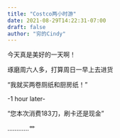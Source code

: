 ```yaml
---
title: "Costco两小时游"
date: 2021-08-29T14:22:31-07:00
draft: false
author: "穷的Cindy"
---
```


今天真是美好的一天啊！

琢磨周六人多，打算周日一早上去进货

“我就买两卷厕纸和厨房纸！”

-1 hour later-

“您本次消费183刀，刷卡还是现金”

…………艹